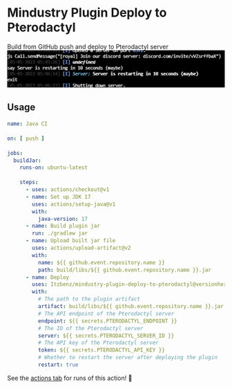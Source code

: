 # Mindustry Plugin Deploy to Pterodactyl

Build from GitHub push and deploy to Pterodactyl server
![img.png](img.png)

## Usage

```yaml
name: Java CI

on: [ push ]

jobs:
  buildJar:
    runs-on: ubuntu-latest

    steps:
      - uses: actions/checkout@v1
      - name: Set up JDK 17
        uses: actions/setup-java@v1
        with:
          java-version: 17
      - name: Build plugin jar
        run: ./gradlew jar
      - name: Upload built jar file
        uses: actions/upload-artifact@v2
        with:
          name: ${{ github.event.repository.name }}
          path: build/libs/${{ github.event.repository.name }}.jar
      - name: Deploy
        uses: Itzbenz/mindustry-plugin-deploy-to-pterodactyl@versionhere
        with:
          # The path to the plugin artifact
          artifact: build/libs/${{ github.event.repository.name }}.jar
          # The API endpoint of the Pterodactyl server
          endpoint: ${{ secrets.PTERODACTYL_ENDPOINT }}
          # The ID of the Pterodactyl server
          server: ${{ secrets.PTERODACTYL_SERVER_ID }}
          # The API key of the Pterodactyl server
          token: ${{ secrets.PTERODACTYL_API_KEY }}
          # Whether to restart the server after deploying the plugin
          restart: true
```

See the [actions tab](https://github.com/actions/javascript-action/actions) for runs of this action! :rocket:
